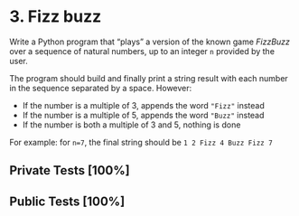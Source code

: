 # 3. Fizz buzz

Write a Python program that “plays” a version of the known game *FizzBuzz* over a sequence of natural numbers, up to an integer `n` provided by the user.


The program should build and finally print a string result with each number in the sequence separated by a space. However:


* If the number is a multiple of 3, appends the word `"Fizz"` instead
* If the number is a multiple of 5, appends the word `"Buzz"` instead
* If the number is both a multiple of 3 and 5, nothing is done


For example: for `n=7`, the final string should be `1 2 Fizz 4 Buzz Fizz 7`



## Private Tests [100%]

## Public Tests [100%]
